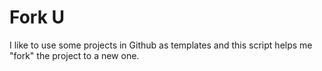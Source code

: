 # Fork U

I like to use some projects in Github as templates and this script helps me "fork" the project to a new one.
